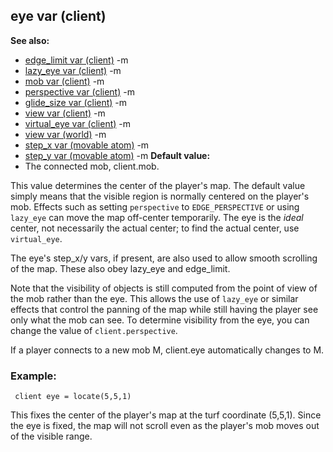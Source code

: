 ## eye var (client)
**See also:**
*   [edge_limit var (client)](/ref/client/var/edge_limit.md) -m
*   [lazy_eye var (client)](/ref/client/var/lazy_eye.md) -m
*   [mob var (client)](/ref/client/var/mob.md) -m
*   [perspective var (client)](/ref/client/var/perspective.md) -m
*   [glide_size var (client)](/ref/client/var/glide_size.md) -m
*   [view var (client)](/ref/client/var/view.md) -m
*   [virtual_eye var (client)](/ref/client/var/virtual_eye.md) -m
*   [view var (world)](/ref/world/var/view.md) -m
*   [step_x var (movable atom)](/ref/atom/movable/var/step_x.md) -m
*   [step_y var (movable atom)](/ref/atom/movable/var/step_y.md) -m<!-- -->
**Default value:**
*   The connected mob, client.mob.


This value determines the center of the player\'s map. The
default value simply means that the visible region is normally centered
on the player\'s mob. Effects such as setting `perspective` to
`EDGE_PERSPECTIVE` or using `lazy_eye` can move the map off-center
temporarily. The eye is the *ideal* center, not necessarily the actual
center; to find the actual center, use `virtual_eye`. 

The
eye\'s step_x/y vars, if present, are also used to allow smooth
scrolling of the map. These also obey lazy_eye and edge_limit.


Note that the visibility of objects is still computed from the
point of view of the mob rather than the eye. This allows the use of
`lazy_eye` or similar effects that control the panning of the map while
still having the player see only what the mob can see. To determine
visibility from the eye, you can change the value of
`client.perspective`. 

If a player connects to a new mob M,
client.eye automatically changes to M.
### Example:

```
 client eye = locate(5,5,1) 
```
 

This fixes the
center of the player\'s map at the turf coordinate (5,5,1). Since the
eye is fixed, the map will not scroll even as the player\'s mob moves
out of the visible range.